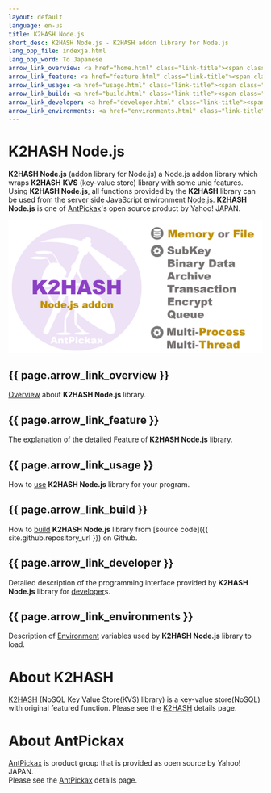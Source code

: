 ```yaml
---
layout: default
language: en-us
title: K2HASH Node.js
short_desc: K2HASH Node.js - K2HASH addon library for Node.js
lang_opp_file: indexja.html
lang_opp_word: To Japanese
arrow_link_overview: <a href="home.html" class="link-title"><span class="arrow-base link-arrow-right"></span>Overview</a>
arrow_link_feature: <a href="feature.html" class="link-title"><span class="arrow-base link-arrow-right"></span>Feature</a>
arrow_link_usage: <a href="usage.html" class="link-title"><span class="arrow-base link-arrow-right"></span>Usage</a>
arrow_link_build: <a href="build.html" class="link-title"><span class="arrow-base link-arrow-right"></span>Build</a>
arrow_link_developer: <a href="developer.html" class="link-title"><span class="arrow-base link-arrow-right"></span>Developer</a>
arrow_link_environments: <a href="environments.html" class="link-title"><span class="arrow-base link-arrow-right"></span>Environments</a>
---
```


# **K2HASH Node.js**
**K2HASH Node.js** (addon library for Node.js) a Node.js addon library which wraps **K2HASH** **KVS** (key-value store) library with some uniq features.
Using **K2HASH Node.js**, all functions provided by the **K2HASH** library can be used from the server side JavaScript environment [Node.js](https://nodejs.org/).
**K2HASH Node.js** is one of [AntPickax](https://antpick.ax/)'s open source product by Yahoo! JAPAN.  

![k2HASH Node.js addon](images/top_k2hash_nodejs.png)

## {{ page.arrow_link_overview }}
[Overview](home.html) about **K2HASH Node.js** library.

## {{ page.arrow_link_feature }}
The explanation of the detailed [Feature](feature.html) of **K2HASH Node.js** library.

## {{ page.arrow_link_usage }}
How to [use](usage.html) **K2HASH Node.js** library for your program.

## {{ page.arrow_link_build }}
How to [build](build.html) **K2HASH Node.js** library from [source code]({{ site.github.repository_url }}) on Github.

## {{ page.arrow_link_developer }}
Detailed description of the programming interface provided by **K2HASH Node.js** library for [developer](developer.html)s.

## {{ page.arrow_link_environments }}
Description of [Environment](environments.html) variables used by **K2HASH Node.js** library to load.

# **About K2HASH**
[K2HASH](https://k2hash.antpick.ax/) (NoSQL Key Value Store(KVS) library) is a key-value store(NoSQL) with original featured function.
Please see the [K2HASH](https://k2hash.antpick.ax/) details page.

# **About AntPickax**
[AntPickax](https://antpick.ax/) is product group that is provided as open source by Yahoo! JAPAN.  
Please see the [AntPickax](https://antpick.ax/) details page.
